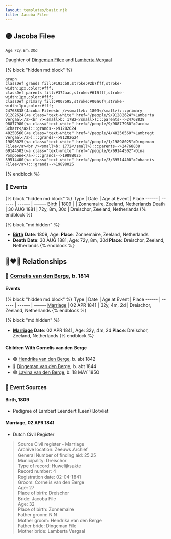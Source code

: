 ```yaml
---
layout: templates/basic.njk
title: Jacoba Filee
---
```

## 🟣 Jacoba Filee
<small>Age: 72y, 8m, 30d</small>

Daughter of [Dingeman Filee](/people/1/19898025) and [Lamberta Vergaal](/people/9/91282624)

{% block "hidden md:block" %}
```mermaid
graph
classDef grands fill:#193cb8,stroke:#2b7fff,stroke-width:1px,color:#fff;
classDef parents fill:#372aac,stroke:#615fff,stroke-width:1px,color:#fff;
classDef primary fill:#007595,stroke:#00a6f4,stroke-width:1px,color:#fff;
24768838(Jacoba Filee<br /><small>b: 1809</small>):::primary
91282624(<a class="text-white" href="/people/9/91282624">Lamberta Vergaal</a><br /><small>b: 1782</small>):::parents-->24768838
98877980(<a class="text-white" href="/people/9/98877980">Jacoba Scharr</a>):::grands-->91282624
40250560(<a class="text-white" href="/people/4/40250560">Lambregt Vergaal</a>):::grands-->91282624
19898025(<a class="text-white" href="/people/1/19898025">Dingeman Filee</a><br /><small>b: 1772</small>):::parents-->24768838
69144502(<a class="text-white" href="/people/6/69144502">Dina Pompoene</a>):::grands-->19898025
39514400(<a class="text-white" href="/people/3/39514400">Johannis Filee</a>):::grands-->19898025
```
{% endblock %}

### 📆 Events

{% block "hidden md:block" %}
Type | Date | Age at Event | Place
------ | ------ | ------ | ------
[Birth](#event-event-3) | 1809 |  | Zonnemaire, Zeeland, Netherlands
Death | 30 AUG 1881 | 72y, 8m, 30d | Dreischor, Zeeland, Netherlands
{% endblock %}

{% block "md:hidden" %}
- **[Birth](#event-event-3)**
**Date**: 1809, Age:
**Place**: Zonnemaire, Zeeland, Netherlands
- **Death**
**Date**: 30 AUG 1881, Age: 72y, 8m, 30d
**Place**: Dreischor, Zeeland, Netherlands
{% endblock %}

## 👩‍❤️‍👨 Relationships

### 🔵 [Cornelis van den Berge](/people/7/76669736), b. 1814

#### Events

{% block "hidden md:block" %}
Type | Date | Age at Event | Place
------ | ------ | ------ | ------
[Marriage](#event-family-0-event-0) | 02 APR 1841 | 32y, 4m, 2d | Dreischor, Zeeland, Netherlands
{% endblock %}

{% block "md:hidden" %}
- **[Marriage](#event-family-0-event-0)**
**Date**: 02 APR 1841, Age: 32y, 4m, 2d
**Place**: Dreischor, Zeeland, Netherlands
{% endblock %}

#### Children With Cornelis van den Berge
* 🟣 [Hendrika van den Berge](/people/5/54004146), b. abt 1842
* 🔵 [Dingeman van den Berge](/people/2/24832747), b. abt 1844
* 🟣 [Lavina van den Berge](/people/7/71558365), b. 18 MAY 1850
### 📰 Event Sources

#### <a id="event-event-3"></a> Birth, 1809
* Pedigree of Lambert Leendert (Leen) Botvliet

#### <a id="event-family-0-event-0"></a> Marriage, 02 APR 1841
* Dutch Civil Register
>   
  > Source Civil register - Marriage  
  > Archive location: Zeeuws Archief  
  > General Number of finding aid: 25.25  
  > Municipality: Dreischor  
  > Type of record: Huwelijksakte  
  > Record number: 4  
  > Registration date: 02-04-1841  
  > Groom: Cornelis van den Berge  
  > Age: 27  
  > Place of birth: Dreischor  
  > Bride: Jacoba File  
  > Age: 32  
  > Place of birth: Zonnemaire  
  > Father groom: N N  
  > Mother groom: Hendrika van den Berge  
  > Father bride: Dingeman File  
  > Mother bride: Lamberta Vergaal
